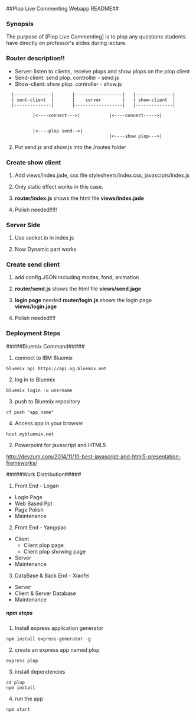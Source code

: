 ##Plop Live Commenting Webapp README##

### Synopsis ###
The purpose of [Plop Live Commenting] is to plop any questions students have directly on professor's slides during lecture.

### Router description!! ###

  - Server: listen to clients, receive plops and show plops on the plop client
  - Send-client: send plop.  controller - send.js
  - Show-client: show plop.  controller - show.js

```
  |--------------|       |------------------|   |--------------|
  | sent-client  |       |    server        |   | show-client  |
  |--------------|       |------------------|   |--------------|

          |<----connect--->|           |<----connect----->|


          |<----plop send-->|        
                                       |<----show plop--->|
```

2. Put send.js and show.js into the /routes folder

### Create show client ###

1. Add views/index.jade, css file stylesheets/index.css, javascipts/index.js

2. Only static effect works in this case.

3. **router/index.js** shows the html file **views/index.jade**

4. Polish needed!!!!!

### Server Side ###

1. Use socket.io in index.js

2. Now Dynamic part works

### Create send client ###

1. add config.JSON including modes, fond, animation

2. **router/send.js** shows the html file **views/send.jage**

3. **login page** needed
   **router/login.js** shows the login page **views/login.jage**

4. Polish needed!!!!

### Deployment Steps ###

#####Bluemix Command#####

1. connect to IBM Bluemix

```
bluemix api https://api.ng.bluemix.net
```

2. log in to Bluemix

```
bluemix login -u username
```

3. push to Bluemix repository

```
cf push "app_name"
```

4. Access app in your browser

```
host.mybluemix.net
```

2. Powerpoint for javascript and HTML5

http://devzum.com/2014/11/10-best-javascript-and-html5-presentation-frameworks/

#####Work Distribution#####
1. Front End - Logan
  - Login Page
  - Web Based Ppt
  - Page Polish
  - Maintenance

2. Front End - Yangqiao
  - Client
    - Client plop page
    - Client plop showing page
  - Server
  - Maintenance

3. DataBase & Back End - Xiaofei
  - Server
  - Client & Server Database
  - Maintenance


##### npm steps #####

1. Install express application generator

```
npm install express-generator -g
```

2. create an express app named plop

```
express plop
```

3. install dependencies

```
cd plop
npm install
```

4. run the app

```
npm start
```
